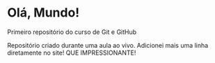 # Olá, Mundo!
 Primeiro repositório do curso de Git e GitHub

Repositório criado durante uma aula ao vivo.
Adicionei mais uma linha diretamente no site! QUE IMPRESSIONANTE!
